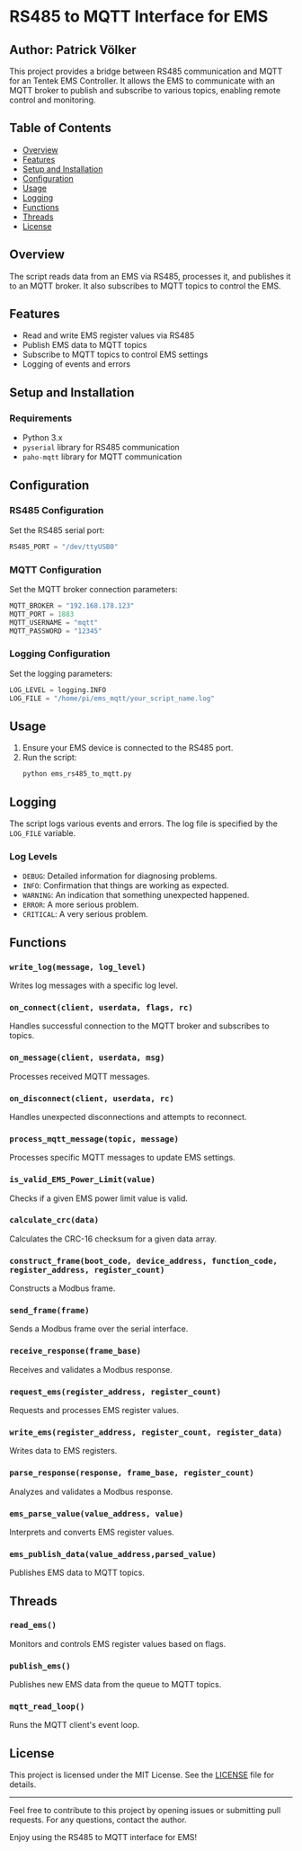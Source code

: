 
# RS485 to MQTT Interface for EMS
## Author: Patrick Völker

This project provides a bridge between RS485 communication and MQTT for an Tentek EMS Controller. It allows the EMS to communicate with an MQTT broker to publish and subscribe to various topics, enabling remote control and monitoring.

## Table of Contents
- [Overview](#overview)
- [Features](#features)
- [Setup and Installation](#setup-and-installation)
- [Configuration](#configuration)
- [Usage](#usage)
- [Logging](#logging)
- [Functions](#functions)
- [Threads](#threads)
- [License](#license)

## Overview
The script reads data from an EMS via RS485, processes it, and publishes it to an MQTT broker. It also subscribes to MQTT topics to control the EMS.

## Features
- Read and write EMS register values via RS485
- Publish EMS data to MQTT topics
- Subscribe to MQTT topics to control EMS settings
- Logging of events and errors

## Setup and Installation
### Requirements
- Python 3.x
- `pyserial` library for RS485 communication
- `paho-mqtt` library for MQTT communication

## Configuration
### RS485 Configuration
Set the RS485 serial port:
```python
RS485_PORT = "/dev/ttyUSB0"
```

### MQTT Configuration
Set the MQTT broker connection parameters:
```python
MQTT_BROKER = "192.168.178.123"
MQTT_PORT = 1883
MQTT_USERNAME = "mqtt"
MQTT_PASSWORD = "12345"
```

### Logging Configuration
Set the logging parameters:
```python
LOG_LEVEL = logging.INFO
LOG_FILE = "/home/pi/ems_mqtt/your_script_name.log"
```

## Usage
1. Ensure your EMS device is connected to the RS485 port.
2. Run the script:
   ```bash
   python ems_rs485_to_mqtt.py
   ```

## Logging
The script logs various events and errors. The log file is specified by the `LOG_FILE` variable.

### Log Levels
- `DEBUG`: Detailed information for diagnosing problems.
- `INFO`: Confirmation that things are working as expected.
- `WARNING`: An indication that something unexpected happened.
- `ERROR`: A more serious problem.
- `CRITICAL`: A very serious problem.

## Functions
### `write_log(message, log_level)`
Writes log messages with a specific log level.

### `on_connect(client, userdata, flags, rc)`
Handles successful connection to the MQTT broker and subscribes to topics.

### `on_message(client, userdata, msg)`
Processes received MQTT messages.

### `on_disconnect(client, userdata, rc)`
Handles unexpected disconnections and attempts to reconnect.

### `process_mqtt_message(topic, message)`
Processes specific MQTT messages to update EMS settings.

### `is_valid_EMS_Power_Limit(value)`
Checks if a given EMS power limit value is valid.

### `calculate_crc(data)`
Calculates the CRC-16 checksum for a given data array.

### `construct_frame(boot_code, device_address, function_code, register_address, register_count)`
Constructs a Modbus frame.

### `send_frame(frame)`
Sends a Modbus frame over the serial interface.

### `receive_response(frame_base)`
Receives and validates a Modbus response.

### `request_ems(register_address, register_count)`
Requests and processes EMS register values.

### `write_ems(register_address, register_count, register_data)`
Writes data to EMS registers.

### `parse_response(response, frame_base, register_count)`
Analyzes and validates a Modbus response.

### `ems_parse_value(value_address, value)`
Interprets and converts EMS register values.

### `ems_publish_data(value_address,parsed_value)`
Publishes EMS data to MQTT topics.

## Threads
### `read_ems()`
Monitors and controls EMS register values based on flags.

### `publish_ems()`
Publishes new EMS data from the queue to MQTT topics.

### `mqtt_read_loop()`
Runs the MQTT client's event loop.

## License
This project is licensed under the MIT License. See the [LICENSE](LICENSE) file for details.

---

Feel free to contribute to this project by opening issues or submitting pull requests. For any questions, contact the author.

Enjoy using the RS485 to MQTT interface for EMS!

